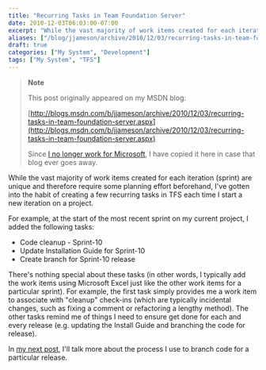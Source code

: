 ```yaml
---
title: "Recurring Tasks in Team Foundation Server"
date: 2010-12-03T06:03:00-07:00
excerpt: "While the vast majority of work items created for each iteration (sprint) are unique and therefore require some planning effort beforehand, I've gotten into the habit of creating a few recurring tasks in TFS each time I start a new iteration on a project..."
aliases: ["/blog/jjameson/archive/2010/12/03/recurring-tasks-in-team-foundation-server.aspx"]
draft: true
categories: ["My System", "Development"]
tags: ["My System", "TFS"]
---
```


> **Note**
>
> This post originally appeared on my MSDN blog:
>
> [http://blogs.msdn.com/b/jjameson/archive/2010/12/03/recurring-tasks-in-team-foundation-server.aspx](http://blogs.msdn.com/b/jjameson/archive/2010/12/03/recurring-tasks-in-team-foundation-server.aspx)
>
> Since [I no longer work for Microsoft](/blog/jjameson/2011/09/02/last-day-with-microsoft), I have copied it here in case that blog ever goes away.

While the vast majority of work items created for each iteration (sprint) are unique and therefore require some planning effort beforehand, I've gotten into the habit of creating a few recurring tasks in TFS each time I start a new iteration on a project.

For example, at the start of the most recent sprint on my current project, I added the following tasks:

- Code cleanup - Sprint-10
- Update Installation Guide for Sprint-10
- Create branch for Sprint-10 release

There's nothing special about these tasks (in other words, I typically add the work items using Microsoft Excel just like the other work items for a particular sprint). For example, the first task simply provides me a work item to associate with "cleanup" check-ins (which are typically incidental changes, such as fixing a comment or refactoring a lengthy method). The other tasks remind me of things I need to ensure get done for each and every release (e.g. updating the Install Guide and branching the code for release).

In [my next post](/blog/jjameson/2010/12/03/branching-for-a-release-in-team-foundation-server), I'll talk more about the process I use to branch code for a particular release.

